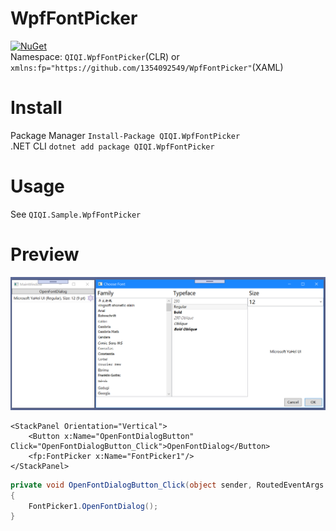 # WpfFontPicker
[![NuGet](https://img.shields.io/nuget/v/QIQI.WpfFontPicker.svg)](https://www.nuget.org/packages/QIQI.WpfFontPicker)   
Namespace: `QIQI.WpfFontPicker`(CLR)  or `xmlns:fp="https://github.com/1354092549/WpfFontPicker"`(XAML)

# Install
Package Manager `Install-Package QIQI.WpfFontPicker`  
.NET CLI `dotnet add package QIQI.WpfFontPicker`  

# Usage
See `QIQI.Sample.WpfFontPicker`

# Preview
![Screenshot 1](https://github.com/1354092549/WpfFontPicker/blob/master/Screenshot/1.png)   

```xaml
<StackPanel Orientation="Vertical">
    <Button x:Name="OpenFontDialogButton" Click="OpenFontDialogButton_Click">OpenFontDialog</Button>
    <fp:FontPicker x:Name="FontPicker1"/>
</StackPanel>
```

```c#
private void OpenFontDialogButton_Click(object sender, RoutedEventArgs e)
{
    FontPicker1.OpenFontDialog();
}
```